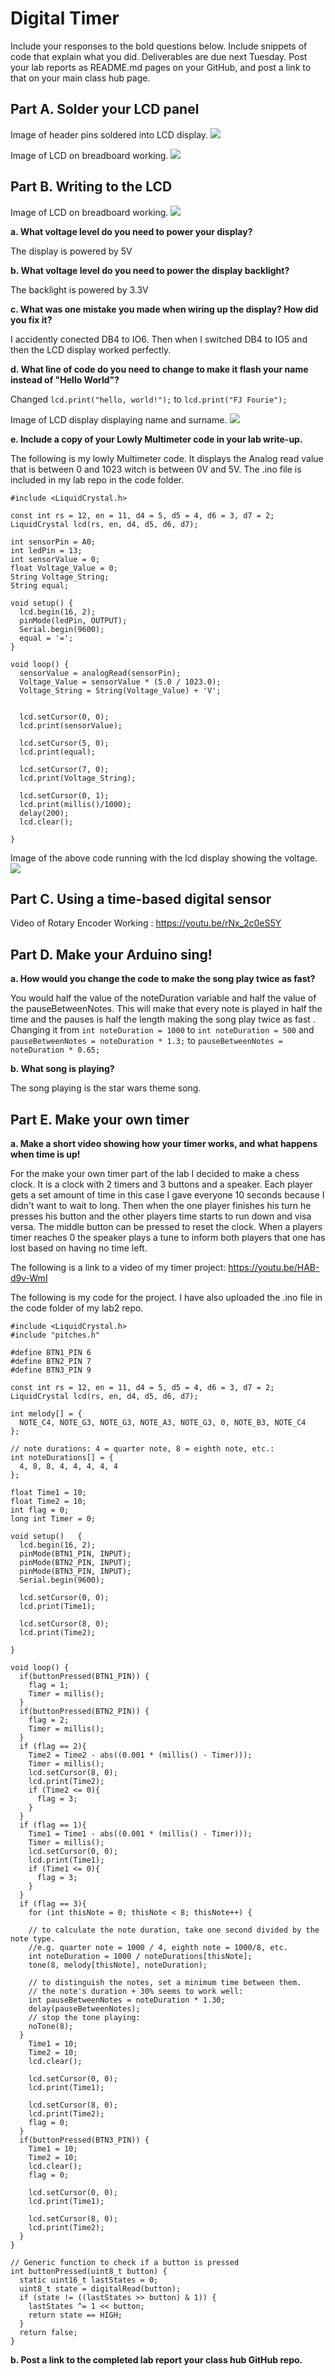 # Digital Timer
 
Include your responses to the bold questions below. Include snippets of code that explain what you did. Deliverables are due next Tuesday. Post your lab reports as README.md pages on your GitHub, and post a link to that on your main class hub page.

## Part A. Solder your LCD panel

Image of header pins soldered into LCD display.
![](Images/20190912_103815.jpg)


Image of LCD on breadboard working.
![](Images/20190912_103917.jpg)

## Part B. Writing to the LCD

Image of LCD on breadboard working.
![](Images/20190912_103917.jpg)
 
**a. What voltage level do you need to power your display?**

The display is powered by 5V

**b. What voltage level do you need to power the display backlight?**

The backlight is powered by 3.3V
   
**c. What was one mistake you made when wiring up the display? How did you fix it?**

I accidently conected DB4 to IO6. Then when I switched DB4 to IO5 and then the LCD display worked perfectly.

**d. What line of code do you need to change to make it flash your name instead of "Hello World"?**

Changed ```lcd.print("hello, world!");``` to ```lcd.print("FJ Fourie");```

Image of LCD display displaying  name and surname.
![](Images/20190912_104123.jpg)
 
**e. Include a copy of your Lowly Multimeter code in your lab write-up.**

The following is my lowly Multimeter code. It displays the Analog read value that is between 0 and 1023 witch is between 0V and 5V. The .ino file is included in my lab repo in the code folder.
```
#include <LiquidCrystal.h>

const int rs = 12, en = 11, d4 = 5, d5 = 4, d6 = 3, d7 = 2;
LiquidCrystal lcd(rs, en, d4, d5, d6, d7);

int sensorPin = A0;    
int ledPin = 13;      
int sensorValue = 0;
float Voltage_Value = 0;
String Voltage_String;
String equal;

void setup() {
  lcd.begin(16, 2);
  pinMode(ledPin, OUTPUT);
  Serial.begin(9600);
  equal = '=';
}

void loop() { 
  sensorValue = analogRead(sensorPin);
  Voltage_Value = sensorValue * (5.0 / 1023.0);
  Voltage_String = String(Voltage_Value) + 'V';
  
  
  lcd.setCursor(0, 0);
  lcd.print(sensorValue);

  lcd.setCursor(5, 0);
  lcd.print(equal);

  lcd.setCursor(7, 0);
  lcd.print(Voltage_String);
  
  lcd.setCursor(0, 1);
  lcd.print(millis()/1000);
  delay(200);
  lcd.clear();
  
}
```

Image of the above code running with the lcd display showing the voltage.
![](Images/20190913_094744.jpg)


## Part C. Using a time-based digital sensor

Video of Rotary Encoder Working : 
https://youtu.be/rNx_2c0eS5Y


## Part D. Make your Arduino sing!

**a. How would you change the code to make the song play twice as fast?**

You would half the value of the noteDuration variable and half the value of the pauseBetweenNotes. This will make that every note is played in half the time and the pauses is half the length making the song play twice as fast . Changing it from ``` int noteDuration = 1000 ``` to ``` int noteDuration = 500 ``` and ``` pauseBetweenNotes = noteDuration * 1.3; ``` to ``` pauseBetweenNotes = noteDuration * 0.65; ```
 
**b. What song is playing?**

The song playing is the star wars theme song.


## Part E. Make your own timer

**a. Make a short video showing how your timer works, and what happens when time is up!**

For the make your own timer part of the lab I decided to make a chess clock. It is a clock with 2 timers and 3 buttons and a speaker. Each player gets a set amount of time in this case I gave everyone 10 seconds because I didn't want to wait to long. Then when the one player finishes his turn he presses his button and the other players time starts to run down and visa versa. The middle button can be pressed to reset the clock. When a players timer reaches 0 the speaker plays a tune to inform both players that one has lost based on having no time left.

The following is a link to a video of my timer project: https://youtu.be/HAB-d9v-WmI

The following is my code for the project. I have also uploaded the .ino file in the code folder of my lab2 repo.
```
#include <LiquidCrystal.h>
#include "pitches.h"

#define BTN1_PIN 6
#define BTN2_PIN 7
#define BTN3_PIN 9

const int rs = 12, en = 11, d4 = 5, d5 = 4, d6 = 3, d7 = 2;
LiquidCrystal lcd(rs, en, d4, d5, d6, d7);

int melody[] = {
  NOTE_C4, NOTE_G3, NOTE_G3, NOTE_A3, NOTE_G3, 0, NOTE_B3, NOTE_C4
};

// note durations: 4 = quarter note, 8 = eighth note, etc.:
int noteDurations[] = {
  4, 8, 8, 4, 4, 4, 4, 4
};

float Time1 = 10;
float Time2 = 10;
int flag = 0;
long int Timer = 0;

void setup()   {
  lcd.begin(16, 2);     
  pinMode(BTN1_PIN, INPUT);
  pinMode(BTN2_PIN, INPUT); 
  pinMode(BTN3_PIN, INPUT);  
  Serial.begin(9600);

  lcd.setCursor(0, 0);
  lcd.print(Time1);

  lcd.setCursor(8, 0);
  lcd.print(Time2);
  
}

void loop() {
  if(buttonPressed(BTN1_PIN)) {
    flag = 1;
    Timer = millis();
  }
  if(buttonPressed(BTN2_PIN)) {
    flag = 2;
    Timer = millis();
  }
  if (flag == 2){
    Time2 = Time2 - abs((0.001 * (millis() - Timer)));
    Timer = millis();
    lcd.setCursor(8, 0);
    lcd.print(Time2);
    if (Time2 <= 0){
      flag = 3;
    }
  }
  if (flag == 1){
    Time1 = Time1 - abs((0.001 * (millis() - Timer)));
    Timer = millis();
    lcd.setCursor(0, 0);
    lcd.print(Time1);
    if (Time1 <= 0){
      flag = 3;
    }
  }
  if (flag == 3){
    for (int thisNote = 0; thisNote < 8; thisNote++) {

    // to calculate the note duration, take one second divided by the note type.
    //e.g. quarter note = 1000 / 4, eighth note = 1000/8, etc.
    int noteDuration = 1000 / noteDurations[thisNote];
    tone(8, melody[thisNote], noteDuration);

    // to distinguish the notes, set a minimum time between them.
    // the note's duration + 30% seems to work well:
    int pauseBetweenNotes = noteDuration * 1.30;
    delay(pauseBetweenNotes);
    // stop the tone playing:
    noTone(8);
  }
    Time1 = 10;
    Time2 = 10;
    lcd.clear();
    
    lcd.setCursor(0, 0);
    lcd.print(Time1);

    lcd.setCursor(8, 0);
    lcd.print(Time2);
    flag = 0;
  }
  if(buttonPressed(BTN3_PIN)) {
    Time1 = 10;
    Time2 = 10;
    lcd.clear();
    flag = 0;
    
    lcd.setCursor(0, 0);
    lcd.print(Time1);

    lcd.setCursor(8, 0);
    lcd.print(Time2);
  }
}

// Generic function to check if a button is pressed
int buttonPressed(uint8_t button) {
  static uint16_t lastStates = 0;
  uint8_t state = digitalRead(button);
  if (state != ((lastStates >> button) & 1)) {
    lastStates ^= 1 << button;
    return state == HIGH;
  }
  return false;
}
```


**b. Post a link to the completed lab report your class hub GitHub repo.**
